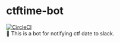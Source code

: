 # ctftime-bot
[![CircleCI](https://circleci.com/gh/kg0r0/ctftime-bot.svg?style=svg)](https://circleci.com/gh/kg0r0/ctftime-bot)  
:flags:  This is a bot for notifying ctf date to slack.
